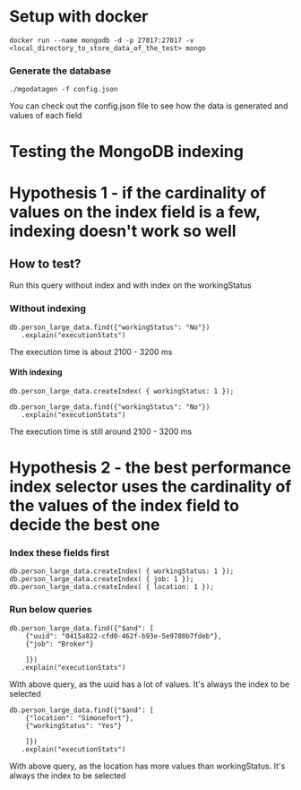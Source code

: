 # Setup with docker
```
docker run --name mongodb -d -p 27017:27017 -v <local_directory_to_store_data_of_the_test> mongo
```

### Generate the database

```
./mgodatagen -f config.json
```

You can check out the config.json file to see how the data is generated and values of each field

# Testing the MongoDB indexing

# Hypothesis 1 - if the cardinality of values on the index field is a few, indexing doesn't work so well

## How to test?

Run this query without index and with index on the workingStatus

### Without indexing
```
db.person_large_data.find({"workingStatus": "No"})
   .explain("executionStats")

```   

The execution time is about 2100 - 3200 ms


#### With indexing
```
db.person_large_data.createIndex( { workingStatus: 1 });

db.person_large_data.find({"workingStatus": "No"})
   .explain("executionStats")

```   

The execution time is still around 2100 - 3200 ms

# Hypothesis 2 - the best performance index selector uses the cardinality of the values of the index field to decide the best one

### Index these fields first

```
db.person_large_data.createIndex( { workingStatus: 1 });
db.person_large_data.createIndex( { job: 1 });
db.person_large_data.createIndex( { location: 1 });

```

### Run below queries

```
db.person_large_data.find({"$and": [
    {"uuid": "0415a822-cfd0-462f-b93e-5e9780b7fdeb"},
    {"job": "Broker"}
    
    ]})
   .explain("executionStats")
```

With above query, as the uuid has a lot of values. It's always the index to be selected



```
db.person_large_data.find({"$and": [
    {"location": "Simonefort"},
    {"workingStatus": "Yes"}
    
    ]})
   .explain("executionStats")
```

With above query, as the location has more values than workingStatus. It's always the index to be selected